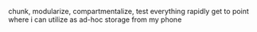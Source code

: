 chunk, modularize, compartmentalize, test everything
rapidly get to point where i can utilize as ad-hoc storage from my phone
